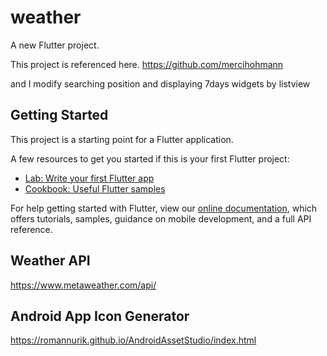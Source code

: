 # weather

A new Flutter project.

This project is referenced here.
https://github.com/mercihohmann


and I modify searching position and displaying 7days widgets by listview

## Getting Started

This project is a starting point for a Flutter application.

A few resources to get you started if this is your first Flutter project:

- [Lab: Write your first Flutter app](https://flutter.dev/docs/get-started/codelab)
- [Cookbook: Useful Flutter samples](https://flutter.dev/docs/cookbook)

For help getting started with Flutter, view our
[online documentation](https://flutter.dev/docs), which offers tutorials,
samples, guidance on mobile development, and a full API reference.

## Weather API

https://www.metaweather.com/api/

## Android App Icon Generator

https://romannurik.github.io/AndroidAssetStudio/index.html
